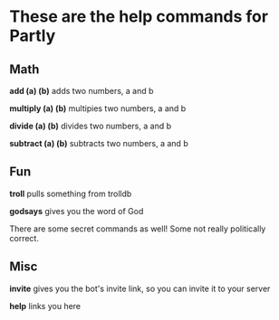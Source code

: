 # These are the help commands for Partly

## Math
**add (a) (b)** adds two numbers, a and b

**multiply (a) (b)** multipies two numbers, a and b

**divide (a) (b)** divides two numbers, a and b

**subtract (a) (b)** subtracts two numbers, a and b

## Fun
**troll** pulls something from trolldb

**godsays** gives you the word of God

There are some secret commands as well! Some not really politically correct.
## Misc
**invite** gives you the bot's invite link, so you can invite it to your server

**help** links you here
